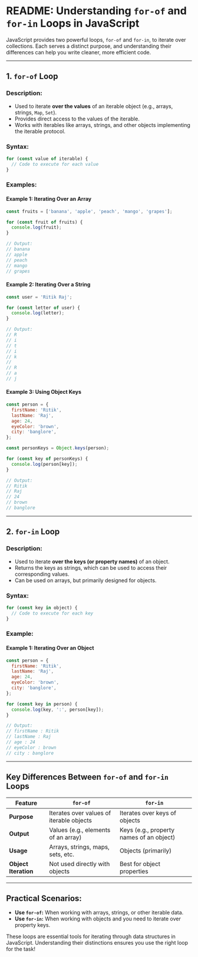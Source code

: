 # README: Understanding `for-of` and `for-in` Loops in JavaScript

JavaScript provides two powerful loops, `for-of` and `for-in`, to iterate over collections. Each serves a distinct purpose, and understanding their differences can help you write cleaner, more efficient code.

---

## 1. **`for-of` Loop**

### Description:
- Used to iterate **over the values** of an iterable object (e.g., arrays, strings, `Map`, `Set`).
- Provides direct access to the values of the iterable.
- Works with iterables like arrays, strings, and other objects implementing the iterable protocol.

### Syntax:
```javascript
for (const value of iterable) {
  // Code to execute for each value
}
```

### Examples:

#### **Example 1: Iterating Over an Array**
```javascript
const fruits = ['banana', 'apple', 'peach', 'mango', 'grapes'];

for (const fruit of fruits) {
  console.log(fruit);
}

// Output:
// banana
// apple
// peach
// mango
// grapes
```

#### **Example 2: Iterating Over a String**
```javascript
const user = 'Ritik Raj';

for (const letter of user) {
  console.log(letter);
}

// Output:
// R
// i
// t
// i
// k
//  
// R
// a
// j
```

#### **Example 3: Using Object Keys**
```javascript
const person = {
  firstName: 'Ritik',
  lastName: 'Raj',
  age: 24,
  eyeColor: 'brown',
  city: 'banglore',
};

const personKeys = Object.keys(person);

for (const key of personKeys) {
  console.log(person[key]);
}

// Output:
// Ritik
// Raj
// 24
// brown
// banglore
```

---

## 2. **`for-in` Loop**

### Description:
- Used to iterate **over the keys (or property names)** of an object.
- Returns the keys as strings, which can be used to access their corresponding values.
- Can be used on arrays, but primarily designed for objects.

### Syntax:
```javascript
for (const key in object) {
  // Code to execute for each key
}
```

### Example:

#### **Example 1: Iterating Over an Object**
```javascript
const person = {
  firstName: 'Ritik',
  lastName: 'Raj',
  age: 24,
  eyeColor: 'brown',
  city: 'banglore',
};

for (const key in person) {
  console.log(key, ':', person[key]);
}

// Output:
// firstName : Ritik
// lastName : Raj
// age : 24
// eyeColor : brown
// city : banglore
```

---

## Key Differences Between `for-of` and `for-in` Loops

| Feature                 | `for-of`                             | `for-in`                              |
|-------------------------|---------------------------------------|---------------------------------------|
| **Purpose**             | Iterates over values of iterable objects | Iterates over keys of objects         |
| **Output**              | Values (e.g., elements of an array)  | Keys (e.g., property names of an object) |
| **Usage**               | Arrays, strings, maps, sets, etc.    | Objects (primarily)                   |
| **Object Iteration**    | Not used directly with objects       | Best for object properties            |

---

## Practical Scenarios:
- **Use `for-of`:** When working with arrays, strings, or other iterable data.
- **Use `for-in`:** When working with objects and you need to iterate over property keys.

These loops are essential tools for iterating through data structures in JavaScript. Understanding their distinctions ensures you use the right loop for the task!